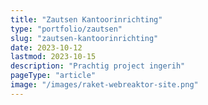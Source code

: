 ```yaml
---
title: "Zautsen Kantoorinrichting"
type: "portfolio/zautsen"
slug: "zautsen-kantoorinrichting"
date: 2023-10-12
lastmod: 2023-10-15
description: "Prachtig project ingerih"
pageType: "article"
image: "/images/raket-webreaktor-site.png"
---
```




